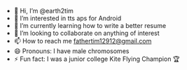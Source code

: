 - 👋 Hi, I’m @earth2tim
- 👀 I’m interested in tts aps for Android 
- 🌱 I’m currently learning how to write a better resume 
- 💞️ I’m looking to collaborate on anything of interest 
- 📫 How to reach me fathertim12912@gmail.com
- 😄 Pronouns: I have male chromosomes
- ⚡ Fun fact: I was a junior college Kite Flying Champion 🏆 

<!---
earth2tim/earth2tim is a ✨ special ✨ repository because its `README.md` (this file) appears on your GitHub profile.
You can click the Preview link to take a look at your changes.
--->
